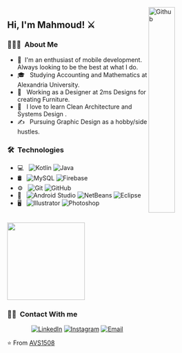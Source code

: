 <img width="35%" align="right" alt="Github" src="https://user-images.githubusercontent.com/48678280/88862734-4903af80-d201-11ea-968b-9c939d88a37c.gif" />

<h2> Hi, I'm Mahmoud! ⚔️ </h2> 

<h3> 👨🏻‍💻 &nbsp;About Me </h3>

- 🤔 &nbsp;I'm an enthusiast of mobile development. Always looking to be the best at what I do.
- 🎓 &nbsp; Studying Accounting and Mathematics at Alexandria University.
- 💼 &nbsp; Working as a Designer at 2ms Designs for creating Furniture.
- 🌱 &nbsp; I love to learn Clean Architecture and Systems Design .
- ✍️ &nbsp; Pursuing Graphic Design as a hobby/side hustles.

<h3> 🛠 &nbsp;Technologies</h3>

- 💻 &nbsp;
  ![Kotlin](https://img.shields.io/badge/-Kotlin-333333?style=flat&logo=kotlin)
  ![Java](https://img.shields.io/badge/-Java-333333?style=flat&logo=Java&logoColor=007396)
- 🛢 &nbsp;
  ![MySQL](https://img.shields.io/badge/-MySQL-333333?style=flat&logo=mysql)
  ![Firebase](https://img.shields.io/badge/-Firebase-333333?style=flat&logo=firebase)
- ⚙️ &nbsp;
  ![Git](https://img.shields.io/badge/-Git-333333?style=flat&logo=git)
  ![GitHub](https://img.shields.io/badge/-GitHub-333333?style=flat&logo=github)
- 🔧 &nbsp;
  ![Android Studio](https://img.shields.io/badge/-Android%20Studio%20-333333?style=flat&logo=Android-Studio&logoColor=007ACC)
  ![NetBeans](https://img.shields.io/badge/-NetBeans%20-333333?style=flat&logo=Net-Beans&logoColor=007ACC)
  ![Eclipse](https://img.shields.io/badge/-Eclipse-333333?style=flat&logo=eclipse-ide&logoColor=2C2255)
- 🖥 &nbsp;
  ![Illustrator](https://img.shields.io/badge/-Illustrator-333333?style=flat&logo=adobe-illustrator)
  ![Photoshop](https://img.shields.io/badge/-Photoshop-333333?style=flat&logo=adobe-photoshop)

<br/>

<a href="https://github.com/cumody">
  <img height="180em" src="https://github-readme-stats.vercel.app/api/top-langs/?username=cumody&theme=buefy&layout=compact" />
</a>

<br/>

<h3> 🤝🏻 &nbsp;Contact With me </h3>

<p align="center">
<a href="www.linkedin.com/in/mahmoud-shaaban-7b8baa172"><img alt="LinkedIn" src="https://img.shields.io/badge/LinkedIn-Mahmoud%20Shaaban-blue?style=flat-square&logo=linkedin"></a>
<a href="https://www.instagram.com/mahmoudshabaan0/"><img alt="Instagram" src="https://img.shields.io/badge/Instagram-mahmoudshabaan0-blue?style=flat-square&logo=instagram"></a>
<a href="cumody82@gmail.com"><img alt="Email" src="https://img.shields.io/badge/Email-cumody82gmail.com-blue?style=flat-square&logo=gmaill"></a>
</p>

⭐️ From [AVS1508](https://github.com/cumody)
